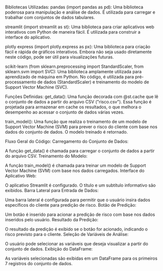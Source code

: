 
Bibliotecas Utilizadas: pandas (import pandas as pd): Uma biblioteca poderosa para manipulação e análise de dados. É utilizada para carregar e trabalhar com conjuntos de dados tabulares.

streamlit (import streamlit as st): Uma biblioteca para criar aplicativos web interativos com Python de maneira fácil. É utilizada para construir a interface do aplicativo.

plotly express (import plotly.express as px): Uma biblioteca para criação fácil e rápida de gráficos interativos. Embora não seja usado diretamente neste código, pode ser útil para visualizações futuras.

scikit-learn (from sklearn.preprocessing import StandardScaler, from sklearn.svm import SVC): Uma biblioteca amplamente utilizada para aprendizado de máquina em Python. No código, é utilizada para pré-processamento de dados (StandardScaler) e treinamento do modelo de Support Vector Machine (SVC).

Funções Definidas: get_data(): Uma função decorada com @st.cache que lê o conjunto de dados a partir do arquivo CSV ("risco.csv"). Essa função é projetada para armazenar em cache os resultados, o que melhora o desempenho ao acessar o conjunto de dados várias vezes.

train_model(): Uma função que realiza o treinamento de um modelo de Support Vector Machine (SVM) para prever o risco do cliente com base nos dados do conjunto de dados. O modelo treinado é retornado.

Fluxo Geral do Código: Carregamento do Conjunto de Dados:

A função get_data() é chamada para carregar o conjunto de dados a partir do arquivo CSV. Treinamento do Modelo:

A função train_model() é chamada para treinar um modelo de Support Vector Machine (SVM) com base nos dados carregados. Interface do Aplicativo Web:

O aplicativo Streamlit é configurado. O título e um subtítulo informativo são exibidos. Barra Lateral para Entrada de Dados:

Uma barra lateral é configurada para permitir que o usuário insira dados específicos do cliente para predição de risco. Botão de Predição:

Um botão é inserido para acionar a predição de risco com base nos dados inseridos pelo usuário. Resultado da Predição:

O resultado da predição é exibido se o botão for acionado, indicando o risco previsto para o cliente. Seleção de Variáveis de Análise:

O usuário pode selecionar as variáveis que deseja visualizar a partir do conjunto de dados. Exibição do DataFrame:

As variáveis selecionadas são exibidas em um DataFrame para os primeiros 7 registros do conjunto de dados.
